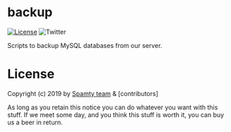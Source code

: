 # backup

[![License](https://img.shields.io/badge/license-Beerware-blue.svg)](https://bitbucket.org/spamty/backup/src/master/LICENSE.md)
![Twitter](https://img.shields.io/twitter/follow/Spamty.svg?style=social&label=Follow&maxAge=2592000)

Scripts to backup MySQL databases from our server.

# License

Copyright (c) 2019 by 
[Spamty team](https://bitbucket.org/spamty) &
[contributors]

As long as you retain this notice you can do whatever you want 
with this stuff. If we meet some day, and you think this stuff 
is worth it, you can buy us a beer in return. 
